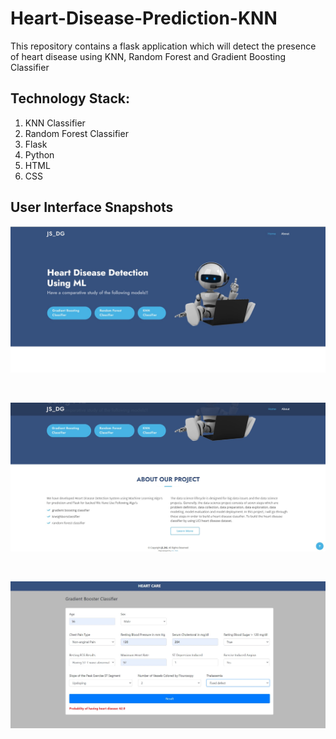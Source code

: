# Heart-Disease-Prediction-KNN
This repository contains a flask application which will detect the presence of heart disease using KNN, Random Forest and Gradient Boosting Classifier

<h2>Technology Stack:</h2>
<ol>
  <li>KNN Classifier
  <li>Random Forest Classifier</li>
  <li>Flask</li>
  <li>Python</li>
  <li>HTML</li>
  <li>CSS</li>
</ol>

<h2> User Interface Snapshots </h2>

![alt text](https://github.com/JayeshShelar/Heart-Disease-Prediction-KNN/blob/main/assets/images/UI_SS_1.jpg)

<br>

![alt text](https://github.com/JayeshShelar/Heart-Disease-Prediction-KNN/blob/main/assets/images/UI_SS_2.jpg)

<br>

![alt text](https://github.com/JayeshShelar/Heart-Disease-Prediction-KNN/blob/main/assets/images/UI_SS_3.jpg)
